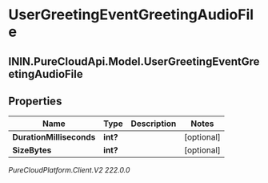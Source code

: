# UserGreetingEventGreetingAudioFile

## ININ.PureCloudApi.Model.UserGreetingEventGreetingAudioFile

## Properties

|Name | Type | Description | Notes|
|------------ | ------------- | ------------- | -------------|
| **DurationMilliseconds** | **int?** |  | [optional] |
| **SizeBytes** | **int?** |  | [optional] |



_PureCloudPlatform.Client.V2 222.0.0_
